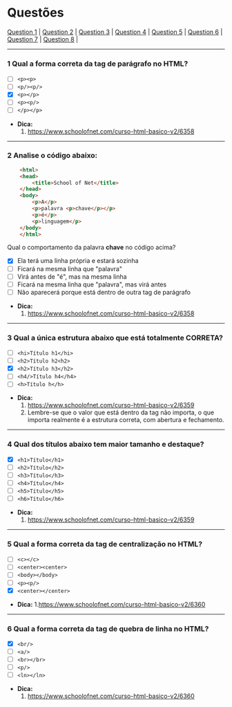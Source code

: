 # Questões

[Question 1](#1-qual-a-forma-correta-da-tag-de-parágrafo-no-html) | 
[Question 2](#2-analise-o-código-abaixo) | 
[Question 3](#3-qual-a-única-estrutura-abaixo-que-está-totalmente-correta) |
[Question 4](#4-qual-dos-títulos-abaixo-tem-o-maior-tamanho-e-destaque) |
[Question 5](#5-qual-a-forma-correta-da-tag-de-centralização-no-html) |
[Question 6](#6-qual-a-forma-correta-da-tag-de-quebra-de-linha-no-html) |
[Question 7](#7-o-que-nÃo-é-possível-fazer-com-o-html-5) |
[Question 8](#8-a-estrutura-html-abaixo-possui-um-erro-corrija-a-estrutura-preenchendo-o-valor-faltante) |

***

### 1 Qual a forma correta da tag de parágrafo no HTML?

- [ ] `<p><p>`
- [ ] `<p/><p/>`
- [x] `<p></p>`
- [ ] `<p><p/>`
- [ ] `</p></p>`

* **Dica:**
    1. <https://www.schoolofnet.com/curso-html-basico-v2/6358>

****

### 2 Analise o código abaixo:

```html
    <html>
    <head>
    	<title>School of Net</title>
    </head>
    <body>
        <p>A</p>
        <p>palavra <p>chave</p></p>
        <p>é</p>
        <p>linguagem</p>
    </body>
    </html>
```

Qual o comportamento da palavra **chave** no código acima?

- [x] Ela terá uma linha própria e estará sozinha
- [ ] Ficará na mesma linha que "palavra"
- [ ] Virá antes de "é", mas na mesma linha
- [ ] Ficará na mesma linha que "palavra", mas virá antes
- [ ] Não aparecerá porque está dentro de outra tag de parágrafo

* **Dica:**
    1. <https://www.schoolofnet.com/curso-html-basico-v2/6358>

***

### 3 Qual a única estrutura abaixo que está totalmente CORRETA?

- [ ] `<hi>Título h1</hi>`
- [ ] `<h2>Título h2<h2>`
- [x] `<h2>Título h3</h2>`
- [ ] `<h4/>Título h4</h4>`
- [ ] `<h>Título h</h>`

* **Dica:**
    1. <https://www.schoolofnet.com/curso-html-basico-v2/6359>
    2. Lembre-se que o valor que está dentro da tag não importa, o que importa realmente é a estrutura correta, com abertura e fechamento.

***

### 4 Qual dos títulos abaixo tem maior tamanho e destaque?

- [x] `<h1>Título</h1>`
- [ ] `<h2>Título</h2>`
- [ ] `<h3>Título</h3>`
- [ ] `<h4>Título</h4>`
- [ ] `<h5>Título</h5>`
- [ ] `<h6>Título</h6>`
    
* **Dica:**
    1. <https://www.schoolofnet.com/curso-html-basico-v2/6359>

*** 
    
### 5 Qual a forma correta da tag de centralização no HTML?

- [ ] `<c></c>`
- [ ] `<center><center>`
- [ ] `<body></body>`
- [ ] `<p><p/>`
- [x] `<center></center>`

* **Dica:**
    1.<https://www.schoolofnet.com/curso-html-basico-v2/6360>

***

### 6 Qual a forma correta da tag de quebra de linha no HTML?

- [x] `<br/>`
- [ ] `<a/>`
- [ ] `<br></br>`
- [ ] `<p/>`
- [ ] `<ln></ln>`

* **Dica:**
    1. <https://www.schoolofnet.com/curso-html-basico-v2/6360>
    